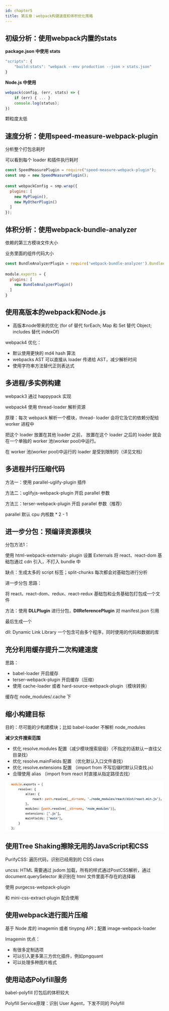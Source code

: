 ```yaml
---
id: chapter5
title: 第五章：webpack构建速度和体积优化策略
---
```


## 初级分析：使用webpack内置的stats

**package.json 中使用 stats**

```jsx
"scripts": {
	"build:stats": "webpack --env production --json > stats.json"
}
```

**Node.js 中使用**

```jsx
webpack(config, (err, stats) => {
	if (err) { ... }
	console.log(status);
})
```

颗粒度太低

## 速度分析：使用speed-measure-webpack-plugin

分析整个打包总耗时

可以看到每个 loader 和插件执行耗时

```jsx
const SpeedMeasurePlugin = require("speed-measure-webpack-plugin");
const smp = new SpeedMeasurePlugin();
 
const webpackConfig = smp.wrap({
  plugins: [
    new MyPlugin(),
    new MyOtherPlugin()
  ]
});
```

## 体积分析：使用webpack-bundle-analyzer

依赖的第三方模块文件大小

业务里面的组件代码大小

```jsx
const BundleAnalyzerPlugin = require('webpack-bundle-analyzer').BundleAnalyzerPlugin;

module.exports = {
  plugins: [
    new BundleAnalyzerPlugin()
  ]
}
```

## 使用高版本的webpack和Node.js

- 高版本node带来的优化 (for of 替代 forEach; Map 和 Set 替代 Object; includes 替代 indexOf)

webpack4 优化：

- 默认使用更快的 md4 hash 算法
- webpacks AST 可以直接从 loader 传递给 AST，减少解析时间
- 使用字符串方法替代正则表达式

## 多进程/多实例构建

webpack3 通过 happypack 实现

webpack4 使用 thread-loader 解析资源

原理：每次 webpack 解析一个模块，thread- loader 会将它及它的依赖分配给 worker 进程中

把这个 loader 放置在其他 loader 之前， 放置在这个 loader 之后的 loader 就会在一个单独的 worker 池(worker pool)中运行。

在 worker 池(worker pool)中运行的 loader 是受到限制的（详见文档）

## 多进程并行压缩代码

方法一：使用 parallel-uglify-plugin 插件

方法二：uglifyjs-webpack-plugin 开启 parallel 参数

方法三：terser-webpack-plugin 开启 parallel 参数（推荐）

parallel 默认 cpu 内核数 * 2 - 1

## 进一步分包：预编译资源模块

分包方法1：

使用 html-webpack-externals- plugin 设置 Externals 将 react、react-dom 基础包通过 cdn 引入，不打入 bundle 中

缺点：生成太多的 script 标签；split-chunks 每次都会对基础包进行分析

进一步分包 思路：

将 react、react-dom、redux、react-redux 基础包和业务基础包打包成一个文件

方法：使用 **DLLPlugin** 进行分包，**DllReferencePlugin** 对 manifest.json 引用

最后生成一个 <script src="/build/library/library.dll.js"></script>

dll: Dynamic Link Library 一个包含可由多个程序，同时使用的代码和数据的库

## 充分利用缓存提升二次构建速度

思路：

- babel-loader 开启缓存
- terser-webpack-plugin 开启缓存（压缩）
- 使用 cache-loader 或者 hard-source-webpack-plugin（模块转换）

缓存在 node_modules/.cache 下

## 缩小构建目标

目的：尽可能的少构建模块；比如 babel-loader 不解析 node_modules

**减少文件搜索范围**

- 优化 resolve.modules 配置（减少模块搜索层级）（不指定的话默认一直往父目录找）
- 优化 resolve.mainFields 配置 （优化默认入口文件查找）
- 优化 resolve.extensions 配置 （import from 不写后缀时默认只查找.js）
- 合理使用 alias （import from react 时直接从指定路径去找）

![imgs/2020-04-12_17.34.56.png](imgs/2020-04-12_17.34.56.png)

## 使用Tree Shaking擦除无用的JavaScript和CSS

PurifyCSS: 遍历代码，识别已经用到的 CSS class

uncss: HTML 需要通过 jsdom 加载，所有的样式通过PostCSS解析，通过 document.querySelector 来识别在 html 文件里面不存在的选择器

使用 purgecss-webpack-plugin

和 mini-css-extract-plugin 配合使用

## 使用webpack进行图片压缩

基于 Node 库的 imagemin 或者 tinypng API；配置 image-webpack-loader

Imagemin 优点：

- 有很多定制选项
- 可以引入更多第三方优化插件，例如pngquant
- 可以处理多种图片格式

## 使用动态Polyfill服务

babel-polyfill 打包后的体积较大

Polyfill Service原理：识别 User Agent，下发不同的 Polyfill
